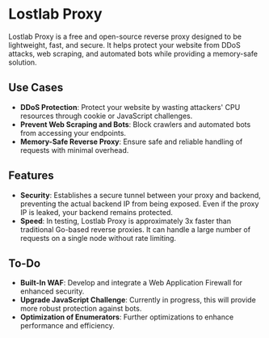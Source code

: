# Lostlab Proxy

Lostlab Proxy is a free and open-source reverse proxy designed to be lightweight, fast, and secure. It helps protect your website from DDoS attacks, web scraping, and automated bots while providing a memory-safe solution.

## Use Cases

- **DDoS Protection**: Protect your website by wasting attackers' CPU resources through cookie or JavaScript challenges.
- **Prevent Web Scraping and Bots**: Block crawlers and automated bots from accessing your endpoints.
- **Memory-Safe Reverse Proxy**: Ensure safe and reliable handling of requests with minimal overhead.

## Features

- **Security**: Establishes a secure tunnel between your proxy and backend, preventing the actual backend IP from being exposed. Even if the proxy IP is leaked, your backend remains protected.
- **Speed**: In testing, Lostlab Proxy is approximately 3x faster than traditional Go-based reverse proxies. It can handle a large number of requests on a single node without rate limiting.

## To-Do

- **Built-In WAF**: Develop and integrate a Web Application Firewall for enhanced security.
- **Upgrade JavaScript Challenge**: Currently in progress, this will provide more robust protection against bots.
- **Optimization of Enumerators**: Further optimizations to enhance performance and efficiency.
